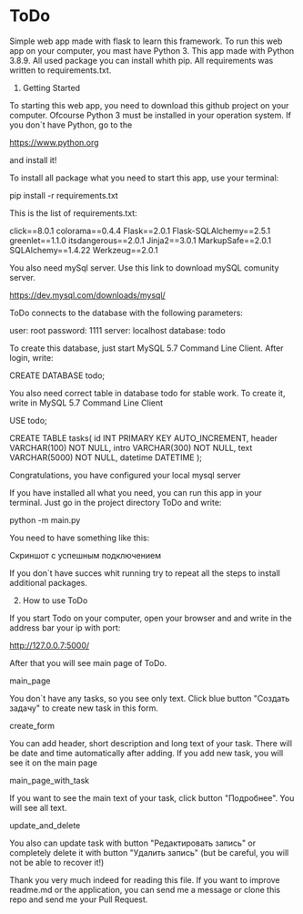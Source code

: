 # ToDo

Simple web app made with flask to learn this framework.
To run this web app on your computer, you mast have Python 3.
This app made with Python 3.8.9. All used package you can install
whith pip. All requirements was written to requirements.txt. 

1) Getting Started 




To starting this web app, you need to download this github project
on your computer. Ofcourse Python 3 must be installed in your 
operation system. If you don`t have Python, go to the 

https://www.python.org

and install it! 

To install all package what you need to start this app,
use your terminal:

pip install -r requirements.txt

This is the list of requirements.txt:

click==8.0.1
colorama==0.4.4
Flask==2.0.1
Flask-SQLAlchemy==2.5.1
greenlet==1.1.0
itsdangerous==2.0.1
Jinja2==3.0.1
MarkupSafe==2.0.1
SQLAlchemy==1.4.22
Werkzeug==2.0.1

You also need mySql server. Use this link to download mySQL comunity server.

https://dev.mysql.com/downloads/mysql/

ToDo connects to the database with the following parameters:

user: root
password: 1111
server: localhost
database: todo

To create this database, just start MySQL 5.7 Command Line Client. After login, write:

CREATE DATABASE todo;

You also need correct table in database todo for stable work. To create it, write in 
MySQL 5.7 Command Line Client

USE todo;

CREATE TABLE tasks(
id INT PRIMARY KEY AUTO_INCREMENT,
header VARCHAR(100) NOT NULL,
intro VARCHAR(300) NOT NULL,
text VARCHAR(5000) NOT NULL,
datetime DATETIME
);

Congratulations, you have configured your local mysql server

If you have installed all what you need, you can run this app
in your terminal. Just go in the project directory ToDo and write:

python -m main.py

You need to have something like this:

Скриншот с успешным подключением

If you don`t have succes whit running try to repeat all 
the steps to install additional packages.


2) How to use ToDo

If you start Todo on your computer, open your browser and and write in the address bar
your ip with port:

http://127.0.0.7:5000/

After that you will see main page of ToDo.  

main_page

You don`t have any tasks, so you see only text. Click blue button "Создать задачу"
to create new task in this form.

 create_form
 
 You can add header, short description and long text of your task. There will be
 date and time automatically after adding. If you add new task, you will see it 
 on the main page
 
 main_page_with_task
 
 If you want to see the main text of your task, click button "Подробнее". You will see all text.
 
 update_and_delete
 
 You also can update task with button "Редактировать запись" or completely delete it
 with button "Удалить запись" (but be careful, you will not be able to recover it!)


Thank you very much indeed for reading this file. 
If you want to improve readme.md or the application, you can send me a message
or clone this repo and send me your Pull Request.
